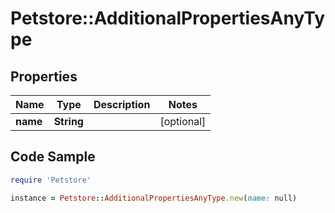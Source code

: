 # Petstore::AdditionalPropertiesAnyType

## Properties
Name | Type | Description | Notes
------------ | ------------- | ------------- | -------------
**name** | **String** |  | [optional] 

## Code Sample

```ruby
require 'Petstore'

instance = Petstore::AdditionalPropertiesAnyType.new(name: null)
```


